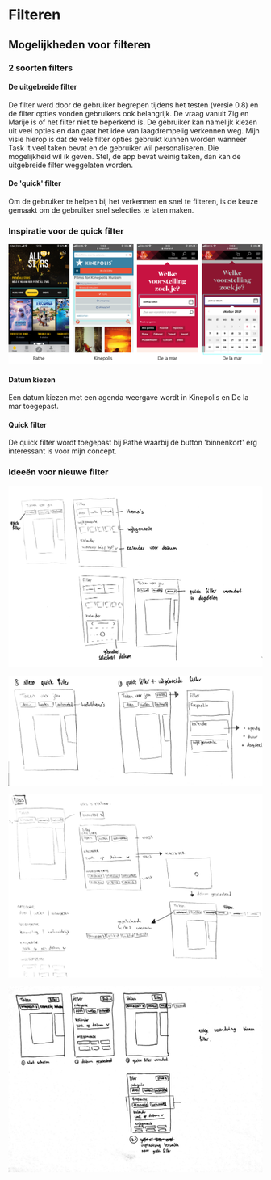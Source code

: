 # Filteren

## Mogelijkheden voor filteren

### 2 soorten filters

#### De uitgebreide filter

De filter werd door de gebruiker begrepen tijdens het testen \(versie 0.8\) en de filter opties vonden gebruikers ook belangrijk. De vraag vanuit Zig en Marije is of het filter niet te beperkend is. De gebruiker kan namelijk kiezen uit veel opties en dan gaat het idee van laagdrempelig verkennen weg. Mijn visie hierop is dat de vele filter opties gebruikt kunnen worden wanneer Task It veel taken bevat en de gebruiker wil personaliseren. Die mogelijkheid wil ik geven. Stel, de app bevat weinig taken, dan kan de uitgebreide filter weggelaten worden.

#### De 'quick' filter

Om de gebruiker te helpen bij het verkennen en snel te filteren, is de keuze gemaakt om de gebruiker snel selecties te laten maken.

### Inspiratie voor de quick filter

![Inspiratie voor filters](../../.gitbook/assets/inspiratie-filters-1-01.png)

#### Datum kiezen

Een datum kiezen met een agenda weergave wordt in Kinepolis en De la mar toegepast. 

#### Quick filter

De quick filter wordt toegepast bij Pathé waarbij de button 'binnenkort' erg interessant is voor mijn concept.

### Ideeën voor nieuwe filter

![Combinatie van quick filter en uitgebreide filter](../../.gitbook/assets/schets-filter-1.JPG)

![Alleen quick filter of quick filter met hoofd thema&apos;s en uitgebreide filter](../../.gitbook/assets/schets-filter-2.JPG)

![Alle filter opties zijn klikbaar. Binnenkort, frequentie &amp; dagdeel kunnen in de quick filter](../../.gitbook/assets/schets-filter-3.JPG)

![Volgorde van een datum instellen](../../.gitbook/assets/schets-filter-4.JPG)

